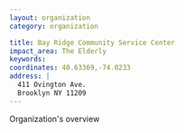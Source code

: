 ```yaml
---
layout: organization
category: organization

title: Bay Ridge Community Service Center
impact_area: The Elderly
keywords: 
coordinates: 40.63369,-74.0233
address: |
  411 Ovington Ave.
  Brooklyn NY 11209
---
```

Organization's overview
